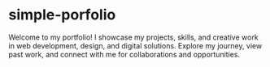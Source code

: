 # simple-porfolio
Welcome to my portfolio! I showcase my projects, skills, and creative work in web development, design, and digital solutions. Explore my journey, view past work, and connect with me for collaborations and opportunities.
